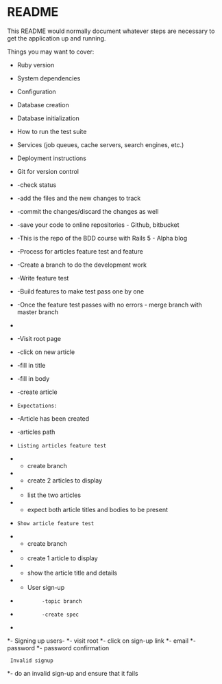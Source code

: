 # README

This README would normally document whatever steps are necessary to get the
application up and running.

Things you may want to cover:

* Ruby version

* System dependencies

* Configuration

* Database creation

* Database initialization

* How to run the test suite

* Services (job queues, cache servers, search engines, etc.)

* Deployment instructions

* Git for version control
* -check status
* -add the files and the new changes to track
* -commit the changes/discard the changes as well
* -save your code to online repositories - Github, bitbucket
* -This is the repo of the BDD course with Rails 5 - Alpha blog
* -Process for articles feature test and feature
* -Create a branch to do the development work
* -Write feature test
* -Build features to make test pass one by one
* -Once the feature test passes with no errors - merge branch with master branch
* 
* -Visit root page
* -click on new article
* -fill in title
* -fill in body
* -create article
* 
      Expectations:
* -Article has been created
* -articles path
* 
      Listing articles feature test
* - create branch
* - create 2 articles to display
* - list the two articles
* - expect both article titles and bodies to be present
* 
      Show article feature test
* - create branch
* - create 1 article to display
* - show the article title and details
* - User sign-up
*             -topic branch
*             -create spec
*             
*- Signing up users-
*- visit root
*- click on sign-up link
*- email
*- password
*- password confirmation

     Invalid signup
*- do an invalid sign-up and ensure that it fails




